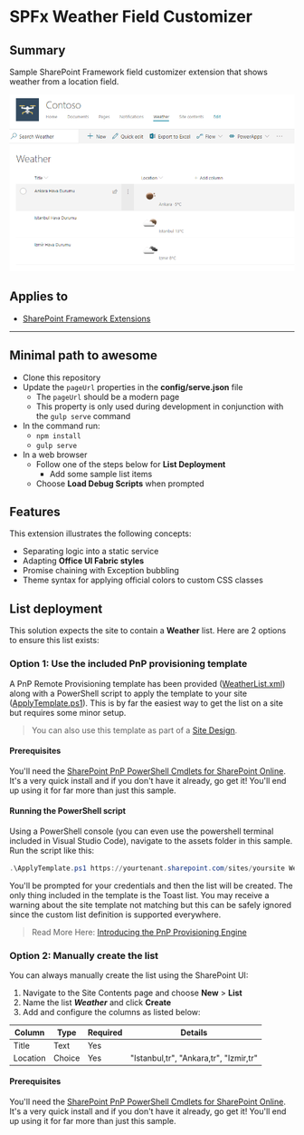 # SPFx Weather Field Customizer

## Summary
Sample SharePoint Framework field customizer extension that shows weather from a location field.

![Toasts shown on a Communication Site](./assets/preview.PNG)

## Applies to

* [SharePoint Framework Extensions](https://dev.office.com/sharepoint/docs/spfx/extensions/overview-extensions)

---

## Minimal path to awesome

- Clone this repository
- Update the `pageUrl` properties in the **config/serve.json** file
  - The `pageUrl` should be a modern page
  - This property is only used during development in conjunction with the `gulp serve` command
- In the command run:
  - `npm install`
  - `gulp serve`
- In a web browser
  - Follow one of the steps below for **List Deployment**
    - Add some sample list items
  - Choose **Load Debug Scripts** when prompted

## Features
This extension illustrates the following concepts:

- Separating logic into a static service
- Adapting **Office UI Fabric styles**
- Promise chaining with Exception bubbling
- Theme syntax for applying official colors to custom CSS classes

## List deployment

This solution expects the site to contain a **Weather** list. Here are 2 options to ensure this list exists:

### Option 1: Use the included PnP provisioning template

A PnP Remote Provisioning template has been provided ([WeatherList.xml](./assets/WeatherList.xml)) along with a PowerShell script to apply the template to your site ([ApplyTemplate.ps1](./assets/ApplyTemplate.ps1)). This is by far the easiest way to get the list on a site but requires some minor setup.

> You can also use this template as part of a [Site Design](https://docs.microsoft.com/en-us/sharepoint/dev/declarative-customization/site-design-pnp-provisioning).

#### Prerequisites

You'll need the [SharePoint PnP PowerShell Cmdlets for SharePoint Online](https://github.com/SharePoint/PnP-PowerShell). It's a very quick install and if you don't have it already, go get it! You'll end up using it for far more than just this sample.

#### Running the PowerShell script

Using a PowerShell console (you can even use the powershell terminal included in Visual Studio Code), navigate to the assets folder in this sample. Run the script like this:

```PowerShell
.\ApplyTemplate.ps1 https://yourtenant.sharepoint.com/sites/yoursite WeatherList.xml
```

You'll be prompted for your credentials and then the list will be created. The only thing included in the template is the Toast list. You may receive a warning about the site template not matching but this can be safely ignored since the custom list definition is supported everywhere.

> Read More Here: [Introducing the PnP Provisioning Engine](https://github.com/SharePoint/PnP-Guidance/blob/551b9f6a66cf94058ba5497e310d519647afb20c/articles/Introducing-the-PnP-Provisioning-Engine.md)

### Option 2: Manually create the list

You can always manually create the list using the SharePoint UI:

1. Navigate to the Site Contents page and choose **New** > **List**
2. Name the list _**Weather**_ and click **Create**
3. Add and configure the columns as listed below:

Column | Type | Required | Details
--- | --- | --- | ---
Title | Text | Yes |
Location | Choice | Yes | "Istanbul,tr", "Ankara,tr", "Izmir,tr"

#### Prerequisites

You'll need the [SharePoint PnP PowerShell Cmdlets for SharePoint Online](https://github.com/SharePoint/PnP-PowerShell). It's a very quick install and if you don't have it already, go get it! You'll end up using it for far more than just this sample.

